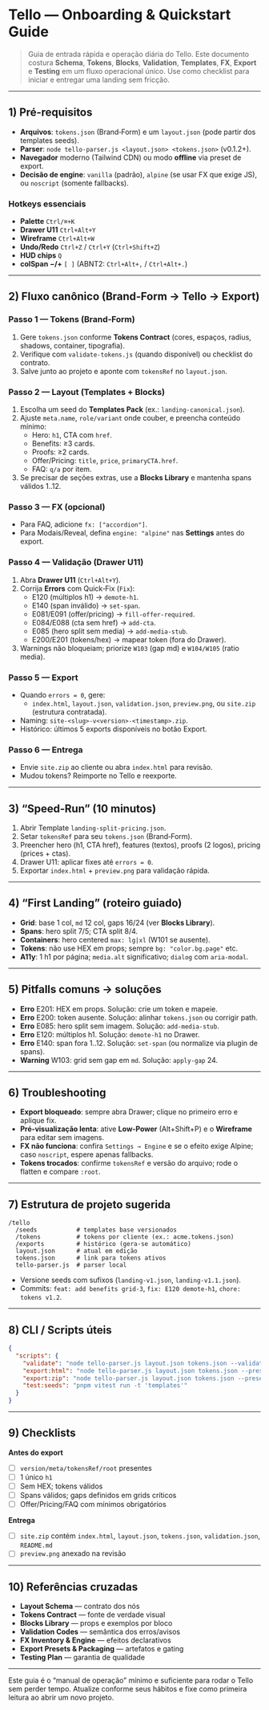 # Tello — Onboarding & Quickstart Guide

> Guia de entrada rápida e operação diária do Tello. Este documento costura **Schema**, **Tokens**, **Blocks**, **Validation**, **Templates**, **FX**, **Export** e **Testing** em um fluxo operacional único. Use como checklist para iniciar e entregar uma landing sem fricção.

---

## 1) Pré‑requisitos
- **Arquivos**: `tokens.json` (Brand‑Form) e um `layout.json` (pode partir dos templates seeds).
- **Parser**: `node tello-parser.js <layout.json> <tokens.json>` (v0.1.2+).
- **Navegador** moderno (Tailwind CDN) ou modo **offline** via preset de export.
- **Decisão de engine**: `vanilla` (padrão), `alpine` (se usar FX que exige JS), ou `noscript` (somente fallbacks).

### Hotkeys essenciais
- **Palette** `Ctrl/⌘+K`
- **Drawer U11** `Ctrl+Alt+Y`
- **Wireframe** `Ctrl+Alt+W`
- **Undo/Redo** `Ctrl+Z` / `Ctrl+Y` (`Ctrl+Shift+Z`)
- **HUD chips** `Q`
- **colSpan −/+** `[ ]`  (ABNT2: `Ctrl+Alt+,` / `Ctrl+Alt+.`)

---

## 2) Fluxo canônico (Brand‑Form → Tello → Export)

### Passo 1 — Tokens (Brand‑Form)
1. Gere `tokens.json` conforme **Tokens Contract** (cores, espaços, radius, shadows, container, tipografia).
2. Verifique com `validate-tokens.js` (quando disponível) ou checklist do contrato.
3. Salve junto ao projeto e aponte com `tokensRef` no `layout.json`.

### Passo 2 — Layout (Templates + Blocks)
1. Escolha um seed do **Templates Pack** (ex.: `landing-canonical.json`).
2. Ajuste `meta.name`, `role/variant` onde couber, e preencha conteúdo mínimo:
   - Hero: `h1`, CTA com `href`.
   - Benefits: ≥3 cards.
   - Proofs: ≥2 cards.
   - Offer/Pricing: `title`, `price`, `primaryCTA.href`.
   - FAQ: `q/a` por item.
3. Se precisar de seções extras, use a **Blocks Library** e mantenha spans válidos 1..12.

### Passo 3 — FX (opcional)
- Para FAQ, adicione `fx: ["accordion"]`.
- Para Modais/Reveal, defina `engine: "alpine"` nas **Settings** antes do export.

### Passo 4 — Validação (Drawer U11)
1. Abra **Drawer U11** (`Ctrl+Alt+Y`).
2. Corrija **Errors** com Quick‑Fix (`Fix`):
   - E120 (múltiplos h1) → `demote-h1`.
   - E140 (span inválido) → `set-span`.
   - E081/E091 (offer/pricing) → `fill-offer-required`.
   - E084/E088 (cta sem href) → `add-cta`.
   - E085 (hero split sem media) → `add-media-stub`.
   - E200/E201 (tokens/hex) → mapear token (fora do Drawer).
3. Warnings não bloqueiam; priorize `W103` (gap md) e `W104/W105` (ratio media).

### Passo 5 — Export
- Quando `errors = 0`, gere:
  - `index.html`, `layout.json`, `validation.json`, `preview.png`, ou `site.zip` (estrutura contratada).
- Naming: `site-<slug>-v<version>-<timestamp>.zip`.
- Histórico: últimos 5 exports disponíveis no botão Export.

### Passo 6 — Entrega
- Envie `site.zip` ao cliente ou abra `index.html` para revisão.
- Mudou tokens? Reimporte no Tello e reexporte.

---

## 3) “Speed‑Run” (10 minutos)
1. Abrir Template `landing-split-pricing.json`.
2. Setar `tokensRef` para seu `tokens.json` (Brand‑Form).
3. Preencher hero (h1, CTA href), features (textos), proofs (2 logos), pricing (prices + ctas).
4. Drawer U11: aplicar fixes até `errors = 0`.
5. Exportar `index.html` + `preview.png` para validação rápida.

---

## 4) “First Landing” (roteiro guiado)
- **Grid**: base 1 col, `md` 12 col, gaps 16/24 (ver **Blocks Library**).
- **Spans**: hero split 7/5; CTA split 8/4.
- **Containers**: hero centered `max: lg|xl` (W101 se ausente).
- **Tokens**: não use HEX em props; sempre `bg: "color.bg.page"` etc.
- **A11y**: 1 h1 por página; `media.alt` significativo; `dialog` com `aria-modal`.

---

## 5) Pitfalls comuns → soluções
- **Erro** E201: HEX em props. Solução: crie um token e mapeie.
- **Erro** E200: token ausente. Solução: alinhar `tokens.json` ou corrigir path.
- **Erro** E085: hero split sem imagem. Solução: `add-media-stub`.
- **Erro** E120: múltiplos h1. Solução: `demote-h1` no Drawer.
- **Erro** E140: span fora 1..12. Solução: `set-span` (ou normalize via plugin de spans).
- **Warning** W103: grid sem gap em `md`. Solução: `apply-gap` 24.

---

## 6) Troubleshooting
- **Export bloqueado**: sempre abra Drawer; clique no primeiro erro e aplique fix.
- **Pré‑visualização lenta**: ative **Low‑Power** (Alt+Shift+P) e o **Wireframe** para editar sem imagens.
- **FX não funciona**: confira `Settings → Engine` e se o efeito exige Alpine; caso `noscript`, espere apenas fallbacks.
- **Tokens trocados**: confirme `tokensRef` e versão do arquivo; rode o flatten e compare `:root`.

---

## 7) Estrutura de projeto sugerida
```
/tello
  /seeds           # templates base versionados
  /tokens          # tokens por cliente (ex.: acme.tokens.json)
  /exports         # histórico (gera-se automático)
  layout.json      # atual em edição
  tokens.json      # link para tokens ativos
  tello-parser.js  # parser local
```

- Versione seeds com sufixos (`landing-v1.json`, `landing-v1.1.json`).
- Commits: `feat: add benefits grid-3`, `fix: E120 demote-h1`, `chore: tokens v1.2`.

---

## 8) CLI / Scripts úteis
```json
{
  "scripts": {
    "validate": "node tello-parser.js layout.json tokens.json --validate-only",
    "export:html": "node tello-parser.js layout.json tokens.json --preset html",
    "export:zip": "node tello-parser.js layout.json tokens.json --preset zip",
    "test:seeds": "pnpm vitest run -t 'templates'"
  }
}
```

---

## 9) Checklists
**Antes do export**
- [ ] `version/meta/tokensRef/root` presentes
- [ ] 1 único `h1`
- [ ] Sem HEX; tokens válidos
- [ ] Spans válidos; gaps definidos em grids críticos
- [ ] Offer/Pricing/FAQ com mínimos obrigatórios

**Entrega**
- [ ] `site.zip` contém `index.html`, `layout.json`, `tokens.json`, `validation.json`, `README.md`
- [ ] `preview.png` anexado na revisão

---

## 10) Referências cruzadas
- **Layout Schema** — contrato dos nós
- **Tokens Contract** — fonte de verdade visual
- **Blocks Library** — props e exemplos por bloco
- **Validation Codes** — semântica dos erros/avisos
- **FX Inventory & Engine** — efeitos declarativos
- **Export Presets & Packaging** — artefatos e gating
- **Testing Plan** — garantia de qualidade

---

Este guia é o “manual de operação” mínimo e suficiente para rodar o Tello sem perder tempo. Atualize conforme seus hábitos e fixe como primeira leitura ao abrir um novo projeto.


